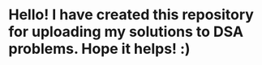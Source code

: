 # Hello! I have created this repository for uploading my solutions to DSA problems. Hope it helps! :)
